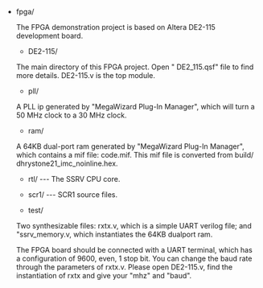 * fpga/

    The FPGA demonstration project is based on Altera DE2-115 development board. 

    * DE2-115/ 
    
    The main directory of this FPGA project. Open " DE2_115.qsf" file to find more details. DE2-115.v is the top module.

    * pll/
    
    A PLL ip generated by "MegaWizard Plug-In Manager", which will turn a 50 MHz clock to a 30 MHz clock.
    
    * ram/
    
    A 64KB dual-port ram generated by "MegaWizard Plug-In Manager", which contains a mif file: code.mif. This mif file is converted from build/ dhrystone21_imc_noinline.hex.

    * rtl/ --- The SSRV CPU core.

    * scr1/ --- SCR1 source files.

    * test/

    Two synthesizable files: rxtx.v, which is a simple UART verilog file; and "ssrv_memory.v, which instantiates the 64KB dualport ram.
    
    The FPGA board should be connected with a UART terminal, which has a configuration of 9600, even, 1 stop bit. You can change the baud rate through the parameters of rxtx.v. Please open DE2-115.v, find the instantiation of rxtx and give your "mhz" and "baud".

 
